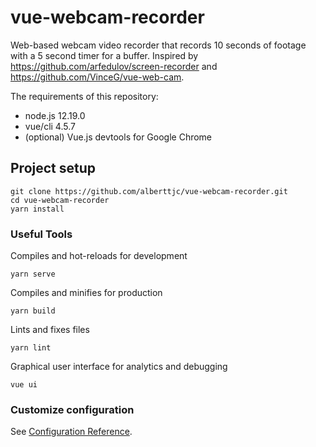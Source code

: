 # vue-webcam-recorder
Web-based webcam video recorder that records 10 seconds of footage with a 5 second timer for a buffer. Inspired by https://github.com/arfedulov/screen-recorder and https://github.com/VinceG/vue-web-cam.


The requirements of this repository:

- node.js 12.19.0
- vue/cli 4.5.7
- (optional) Vue.js devtools for Google Chrome

## Project setup

```
git clone https://github.com/alberttjc/vue-webcam-recorder.git
cd vue-webcam-recorder
yarn install
```

### Useful Tools

Compiles and hot-reloads for development
```
yarn serve
```
Compiles and minifies for production
```
yarn build
```
Lints and fixes files
```
yarn lint
```
Graphical user interface for analytics and debugging
```
vue ui
```

### Customize configuration
See [Configuration Reference](https://cli.vuejs.org/config/).
